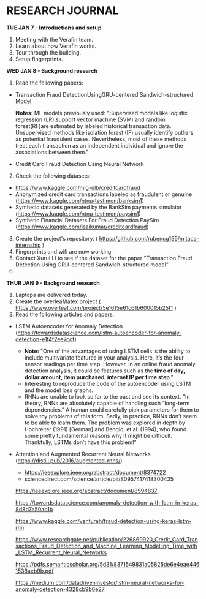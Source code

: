 # RESEARCH JOURNAL

**TUE JAN 7 - Introductions and setup**

1. Meeting with the Verafin team.
2. Learn about how Verafin works.
3. Tour through the building. 
4. Setup fingerprints.

**WED JAN 8 - Background research**

1. Read the following papers:
  -  Transaction Fraud DetectionUsingGRU-centered Sandwich-structured Model

      **Notes:**
      ML models previously used: "Supervised  models  like logistic regression (LR),support vector machine (SVM) and random forest(RF)are  estimated  by  labeled  historical  transaction data. Unsupervised methods like isolation forest (IF) usually identify outliers as potential  fraudulent  cases. Nevertheless, most of these methods treat each transaction as an   independent   individual   and   ignore   the   associations between them." 

  - Credit Card Fraud Detection Using Neural Network

2. Check the following datasets:
  - https://www.kaggle.com/mlg-ulb/creditcardfraud
  - Anonymized credit card transactions labeled as fraudulent or genuine (https://www.kaggle.com/ntnu-testimon/banksim1)
  - Synthetic datasets generated by the BankSim payments simulator (https://www.kaggle.com/ntnu-testimon/paysim1) 
  - Synthetic Financial Datasets For Fraud Detection PaySim (https://www.kaggle.com/isaikumar/creditcardfraud)
3. Create the project's repository. (  https://github.com/rubencg195/mitacs-internship  )
4. Fingerprints and wifi are now working.
5. Contact Xurui Li to see if the dataset for the paper "Transaction Fraud Detection Using GRU-centered Sandwich-structured model"
6. 

**THUR JAN 9 - Background research**

1. Laptops are delivered today.
2. Create the overleaf/latex project ( https://www.overleaf.com/project/5e1615e61c61b600015b25f1 )
3. Read the following articles and papers:
  - LSTM Autoencoder for Anomaly Detection (https://towardsdatascience.com/lstm-autoencoder-for-anomaly-detection-e1f4f2ee7ccf)
    - **Note:** "One of the advantages of using LSTM cells is the ability to include multivariate features in your analysis. Here, it’s the four sensor readings per time step. However, in an online fraud anomaly detection analysis, it could be features such as the **time of day, dollar amount, item purchased, internet IP per time step**."  
    - Interesting to reproduce the code of the autoencoder using LSTM and the model loss graphs.
    - RNNs are unable to look so far to the past and see its context. "In theory, RNNs are absolutely capable of handling such “long-term dependencies.” A human could carefully pick parameters for them to solve toy problems of this form. Sadly, in practice, RNNs don’t seem to be able to learn them. The problem was explored in depth by Hochreiter (1991) [German] and Bengio, et al. (1994), who found some pretty fundamental reasons why it might be difficult. Thankfully, LSTMs don’t have this problem!"
  - Attention and Augmented Recurrent Neural Networks (https://distill.pub/2016/augmented-rnns/)
    - https://ieeexplore.ieee.org/abstract/document/8374722
    - sciencedirect.com/science/article/pii/S0957417418300435

    https://ieeexplore.ieee.org/abstract/document/8594837

    https://towardsdatascience.com/anomaly-detection-with-lstm-in-keras-8d8d7e50ab1b

    https://www.kaggle.com/ventureh/fraud-detection-using-keras-lstm-rnn

    https://www.researchgate.net/publication/226869920_Credit_Card_Transactions_Fraud_Detection_and_Machine_Learning_Modelling_Time_with_LSTM_Recurrent_Neural_Networks

    https://pdfs.semanticscholar.org/5d31/8371549831a05825de6e4eae4461538aeb9b.pdf

    https://medium.com/datadriveninvestor/lstm-neural-networks-for-anomaly-detection-4328cb9b6e27